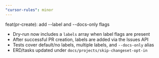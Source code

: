 ```yaml
---
"cursor-rules": minor
---
```


feat(pr-create): add --label and --docs-only flags

- Dry-run now includes a `labels` array when label flags are present
- After successful PR creation, labels are added via the Issues API
- Tests cover default/no labels, multiple labels, and `--docs-only` alias
- ERD/tasks updated under `docs/projects/skip-changeset-opt-in`
